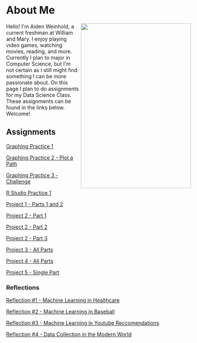 
# About Me

<img src="DSC_3481.JPG" width="300" height="450" img align = "right" />

Hello! I'm Aiden Weinhold, a current freshman at William and Mary. I enjoy playing video games, watching movies, reading, and more. Currently I plan to major in Computer Science, but I'm not certain as I still might find something I can be more passionate about. On this page I plan to do assignments for my Data Science Class. These assignments can be found in the links below. Welcome!
## Assignments
[Graphing Practice 1](ballgraph.md)

[Graphing Practice 2 - Plot a Path](RStudioGraph.md)

[Graphing Practice 3 - Challenge](journey.md)

[R Studio Practice 1](Practice1.md)



[Project 1 - Parts 1 and 2](Proj1.md)

[Project 2 - Part 1](Proj2-1.md)

[Project 2 - Part 2](Proj2-2.md)

[Project 2 - Part 3](Proj2-3.md)

[Project 3 - All Parts](Proj3.md)

[Project 4 - All Parts](Proj4.md)

[Project 5 - Single Part](Proj5.md)

### Reflections

[Reflection #1 - Machine Learning in Healthcare](Reflect1.md)

[Reflection #2 - Machine Learning in Baseball](Reflect2.md)

[Reflection #3 - Machine Learning in Youtube Reccomendations](Reflect3.md)

[Reflection #4 - Data Collection in the Modern World](Reflect4.md)


